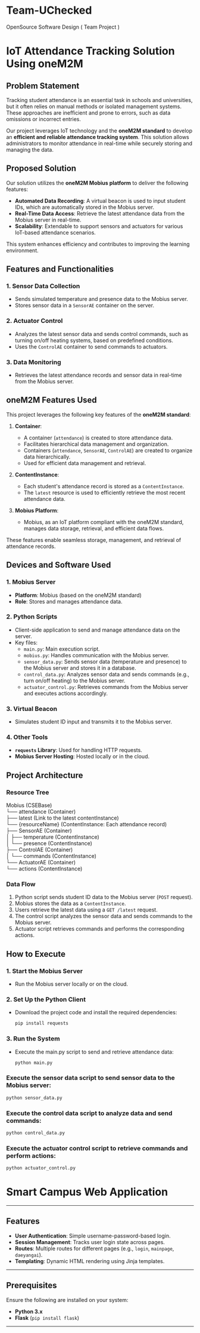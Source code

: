# Team-UChecked
OpenSource Software Design ( Team Project )


# IoT Attendance Tracking Solution Using oneM2M

## Problem Statement

Tracking student attendance is an essential task in schools and universities, but it often relies on manual methods or isolated management systems. These approaches are inefficient and prone to errors, such as data omissions or incorrect entries.

Our project leverages IoT technology and the **oneM2M standard** to develop an **efficient and reliable attendance tracking system**. This solution allows administrators to monitor attendance in real-time while securely storing and managing the data.

## Proposed Solution

Our solution utilizes the **oneM2M Mobius platform** to deliver the following features:

- **Automated Data Recording**: A virtual beacon is used to input student IDs, which are automatically stored in the Mobius server.
- **Real-Time Data Access**: Retrieve the latest attendance data from the Mobius server in real-time.
- **Scalability**: Extendable to support sensors and actuators for various IoT-based attendance scenarios.

This system enhances efficiency and contributes to improving the learning environment.

## Features and Functionalities
### 1. **Sensor Data Collection**
- Sends simulated temperature and presence data to the Mobius server.
- Stores sensor data in a `SensorAE` container on the server.  
  
### 2. **Actuator Control**
- Analyzes the latest sensor data and sends control commands, such as turning on/off heating systems, based on predefined conditions.
- Uses the `ControlAE` container to send commands to actuators.  

### 3. **Data Monitoring**
- Retrieves the latest attendance records and sensor data in real-time from the Mobius server.  

## oneM2M Features Used

This project leverages the following key features of the **oneM2M standard**:

1. **Container**:
   - A container (`attendance`) is created to store attendance data.
   - Facilitates hierarchical data management and organization.
   - Containers (`attendance`, `SensorAE`, `ControlAE`) are created to organize data hierarchically.
   - Used for efficient data management and retrieval.  

2. **ContentInstance**:
   - Each student's attendance record is stored as a `ContentInstance`.
   - The `latest` resource is used to efficiently retrieve the most recent attendance data.

3. **Mobius Platform**:
   - Mobius, as an IoT platform compliant with the oneM2M standard, manages data storage, retrieval, and efficient data flows.

These features enable seamless storage, management, and retrieval of attendance records.

## Devices and Software Used

### 1. Mobius Server
- **Platform**: Mobius (based on the oneM2M standard)
- **Role**: Stores and manages attendance data.

### 2. Python Scripts
- Client-side application to send and manage attendance data on the server.
- Key files:
  - `main.py`: Main execution script.
  - `mobius.py`: Handles communication with the Mobius server.
  - `sensor_data.py`: Sends sensor data (temperature and presence) to the Mobius server and stores it in a database.
   - `control_data.py`: Analyzes sensor data and sends commands (e.g., turn on/off heating) to the Mobius server.
   - `actuator_control.py`: Retrieves commands from the Mobius server and executes actions accordingly.


### 3. Virtual Beacon
- Simulates student ID input and transmits it to the Mobius server.

### 4. Other Tools
- **`requests` Library**: Used for handling HTTP requests.
- **Mobius Server Hosting**: Hosted locally or in the cloud.

## Project Architecture

### Resource Tree
Mobius (CSEBase)   
└── attendance (Container)   
├── latest (Link to the latest contentInstance)   
└── {resourceName} (ContentInstance: Each attendance record)   
├── SensorAE (Container)  
│   ├── temperature (ContentInstance)  
│   └── presence (ContentInstance)  
├── ControlAE (Container)  
│   └── commands (ContentInstance)  
└── ActuatorAE (Container)  
    └── actions (ContentInstance)

### Data Flow
1. Python script sends student ID data to the Mobius server (`POST` request).
2. Mobius stores the data as a `ContentInstance`.
3. Users retrieve the latest data using a `GET /latest` request.
4. The control script analyzes the sensor data and sends commands to the Mobius server.
5. Actuator script retrieves commands and performs the corresponding actions.


## How to Execute

### 1. Start the Mobius Server
- Run the Mobius server locally or on the cloud.

### 2. Set Up the Python Client
- Download the project code and install the required dependencies:
  ```bash
  pip install requests

### 3. Run the System
- Execute the main.py script to send and retrieve attendance data:
  ```bash
  python main.py

### Execute the sensor data script to send sensor data to the Mobius server:
  
  ```bash
  python sensor_data.py
```
### Execute the control data script to analyze data and send commands:
   
   ```bash
   python control_data.py
```
### Execute the actuator control script to retrieve commands and perform actions:

   ```bash
   python actuator_control.py
```

# Smart Campus Web Application

---

## Features
- **User Authentication**: Simple username-password-based login.
- **Session Management**: Tracks user login state across pages.
- **Routes**: Multiple routes for different pages (e.g., `login`, `mainpage`, `daeyangai`).
- **Templating**: Dynamic HTML rendering using Jinja templates.

---

## Prerequisites

Ensure the following are installed on your system:
- **Python 3.x**
- **Flask** (`pip install flask`)

---
